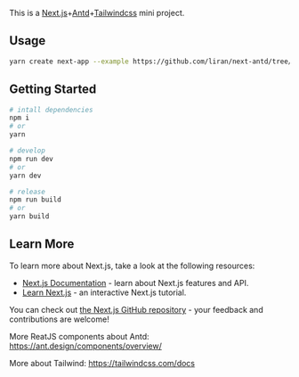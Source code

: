 This is a [Next.js](https://nextjs.org/)+[Antd](https://ant.design/)+[Tailwindcss](https://tailwindcss.com/) mini project.

## Usage
```bash
yarn create next-app --example https://github.com/liran/next-antd/tree/tailwindcss [AppName]
```

## Getting Started

```bash
# intall dependencies
npm i
# or
yarn

# develop
npm run dev
# or
yarn dev

# release
npm run build
# or
yarn build
```

## Learn More

To learn more about Next.js, take a look at the following resources:

- [Next.js Documentation](https://nextjs.org/docs) - learn about Next.js features and API.
- [Learn Next.js](https://nextjs.org/learn) - an interactive Next.js tutorial.

You can check out [the Next.js GitHub repository](https://github.com/vercel/next.js/) - your feedback and contributions are welcome!

More ReatJS components about Antd: https://ant.design/components/overview/

More about Tailwind: https://tailwindcss.com/docs
